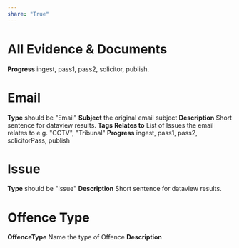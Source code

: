 ```yaml
---
share: "True"
---
```

# All Evidence & Documents
**Progress** ingest, pass1, pass2, solicitor, publish. 
# Email
**Type** should be "Email"
**Subject** the original email subject
**Description** Short sentence for dataview results. 
**Tags** 
**Relates to** List of Issues the email relates to e.g. "CCTV", "Tribunal"
**Progress** ingest, pass1, pass2, solicitorPass, publish
# Issue
**Type** should be "Issue"
**Description** Short sentence for dataview results. 
# Offence Type
**OffenceType** Name the type of Offence
**Description** 